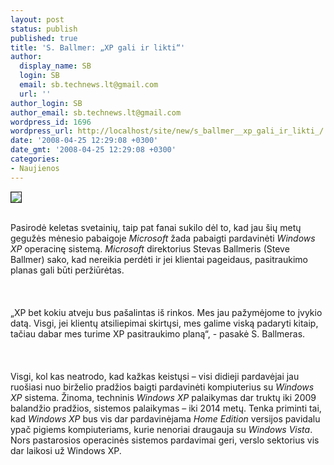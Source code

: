 ```yaml
---
layout: post
status: publish
published: true
title: 'S. Ballmer: „XP gali ir likti“'
author:
  display_name: SB
  login: SB
  email: sb.technews.lt@gmail.com
  url: ''
author_login: SB
author_email: sb.technews.lt@gmail.com
wordpress_id: 1696
wordpress_url: http://localhost/site/new/s_ballmer__xp_gali_ir_likti_/
date: '2008-04-25 12:29:08 +0300'
date_gmt: '2008-04-25 12:29:08 +0300'
categories:
- Naujienos
---
```

<div class="imgright"><img src="http://tbn0.google.com/images?q=tbn:1Fat0IrR4mUQMM:http://www.gadgetell.com/images/012006/windows_xp_logo.jpg" border="1"></div>
<p><br>Pasirodė keletas svetainių, taip pat fanai sukilo dėl to, kad jau šių metų gegužės mėnesio pabaigoje <i>Microsoft</i> žada pabaigti pardavinėti <i>Windows XP</i> operacinę sistemą. <i>Microsoft</i> direktorius Stevas Ballmeris (Steve Ballmer) sako, kad nereikia perdėti ir jei klientai pageidaus, pasitraukimo planas gali būti peržiūrėtas.<br />
<br><br />
<br>„XP bet kokiu atveju bus pašalintas iš rinkos. Mes jau pažymėjome to įvykio datą. Visgi, jei klientų atsiliepimai skirtųsi, mes galime viską padaryti kitaip, tačiau dabar mes turime XP pasitraukimo planą“, - pasakė S. Ballmeras.<br />
<br><br />
<br>Visgi, kol kas neatrodo, kad kažkas keistųsi – visi didieji pardavėjai jau ruošiasi nuo birželio pradžios baigti pardavinėti kompiuterius su <i>Windows XP</i> sistema. Žinoma, techninis <i>Windows XP</i> palaikymas dar truktų iki 2009 balandžio pradžios, sistemos palaikymas – iki 2014 metų. Tenka priminti tai, kad <i>Windows XP</i> bus vis dar pardavinėjama <i>Home Edition</i> versijos pavidalu ypač pigiems kompiuteriams, kurie nenoriai draugauja su <i>Windows Vista</i>. Nors pastarosios operacinės sistemos pardavimai geri, verslo sektorius vis dar laikosi už Windows XP.</p>
